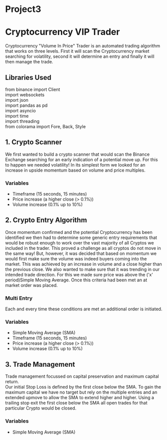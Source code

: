 # Project3
# Cryptocurrency VIP Trader
Cryptocurrency "Volume In Price" Trader is an automated trading algorithm that works on three levels.  First it will scan the Cryptocurrency market searching for volatility, second it will determine an entry and finally it will then manage the trade.

## Libraries Used
from binance import Client<br/>
import websockets<br/>
import json<br/>
import pandas as pd<br/>
import asyncio<br/>
import time<br/>
import threading<br/>
from colorama import Fore, Back, Style


## 1. Crypto Scanner
We first wanted to build a crypto scanner that would scan the Binance Exchange searching for an early indication of a potential move up.  For this to happen we needed volatility! In its simplest form we looked for an increase in upside momentum based on volume and price multiples.
### Variables
- Timeframe (15 seconds, 15 minutes)
- Price increase (a higher close (> 0.1%))
- Volume increase (0.1% up to 10%)


## 2. Crypto Entry Algorithm
Once momentum confirmed and the potential Cryptocurrency has been identified we then had to determine some generic entry requirements that would be robust enough to work over the vast majority of all Cryptos we included in the trader.  This proved a challenge as all cryptos do not move in the same way! But, however, it was decided that based on momentum we would first make sure the volume was indeed buyers coming into the market.  This was achieved by an increase in volume and a close higher than the previous close.  We also wanted to make sure that it was trending in our intended trade direction.  For this we made sure price was above the ('x' period)Simple Moving Average.  Once this criteria had been met an at market order was placed.  
### Multi Entry
Each and every time these conditions are met an additional order is initiated.


### Variables
- Simple Moving Average (SMA)
- Timeframe (15 seconds, 15 minutes)
- Price increase (a higher close (> 0.1%))
- Volume increase (0.1% up to 10%)


## 3. Trade Management
Trade management focussed on capital preservation and maximum capital return.  
Our initial Stop Loss is defined by the first close below the SMA.
To gain the maximum capital we have no target but rely on the multiple entries and an extended upmove to allow the SMA to extend higher and higher.
Using a trailing stop exit the first close below the SMA all open trades for that particular Crypto would be closed.
### Variables
- Simple Moving Average (SMA)

